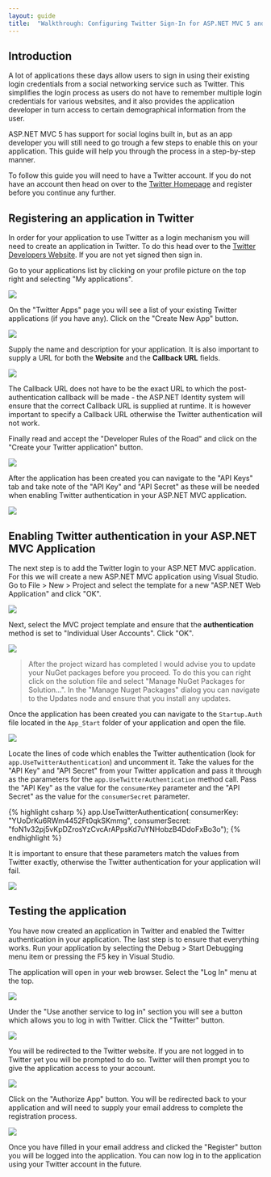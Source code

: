 ```yaml
---
layout: guide
title:  "Walkthrough: Configuring Twitter Sign-In for ASP.NET MVC 5 and Visual Studio 2013"
---
```


## Introduction
A lot of applications these days allow users to sign in using their existing login credentials from a social networking service such as Twitter.  This simplifies the login process as users do not have to remember multiple login credentials for various websites, and it also provides the application developer in turn access to certain demographical information from the user.

ASP.NET MVC 5 has support for social logins built in, but as an app developer you will still need to go trough a few steps to enable this on your application.  This guide will help you through the process in a step-by-step manner.

To follow this guide you will need to have a Twitter account.  If you do not have an account then head on over to the [Twitter Homepage](http://www.twitter.com) and register before you continue any further.

## Registering an application in Twitter
In order for your application to use Twitter as a login mechanism you will need to create an application in Twitter.  To do this head over to the [Twitter Developers Website](https://dev.twitter.com/).  If you are not yet signed then sign in. 

Go to your applications list by clicking on your profile picture on the top right and selecting "My applications".

![](/images/guides/twitter/applications_menu.png)

On the "Twitter Apps" page you will see a list of your existing Twitter applications (if you have any).  Click on the "Create New App" button.

![](/images/guides/twitter/create_new_app_button.png)

Supply the name and description for your application.  It is also important to supply a URL for both the **Website** and the **Callback URL** fields.   

![](/images/guides/twitter/create_application_1.png)

The Callback URL does not have to be the exact URL to which the post-authentication callback will be made - the ASP.NET Identity system will ensure that the correct Callback URL is supplied at runtime.  It is however important to specify a Callback URL otherwise the Twitter authentication will not work.

Finally read and accept the "Developer Rules of the Road" and click on the "Create your Twitter application" button.

![](/images/guides/twitter/create_application_2.png)

After the application has been created you can navigate to the "API Keys" tab and take note of the "API Key" and "API Secret" as these will be needed when enabling Twitter authentication in your ASP.NET MVC application.

![](/images/guides/twitter/twitter_app_keys_page.png)

## Enabling Twitter authentication in your ASP.NET MVC Application
The next step is to add the Twitter login to your ASP.NET MVC application.  For this we will create a new ASP.NET MVC application using Visual Studio. Go to File > New > Project and select the template for a new "ASP.NET Web Application" and click "OK".

![](/images/guides/twitter/new_project.png)

Next, select the MVC project template and ensure that the **authentication** method is set to "Individual User Accounts".  Click "OK".

![](/images/guides/twitter/new_project_mvc.png)

> After the project wizard has completed I would advise you to update your NuGet packages before you proceed.  To do this you can right click on the solution file and select "Manage NuGet Packages for Solution...".  In the "Manage Nuget Packages" dialog you can navigate to the Updates node and ensure that you install any updates.

Once the application has been created you can navigate to the `Startup.Auth` file located in the `App_Start` folder of your application and open the file.

![](/images/guides/twitter/navigate_startup_auth.png)

Locate the lines of code which enables the Twitter authentication (look for `app.UseTwitterAuthentication`) and uncomment it.  Take the values for the "API Key" and "API Secret" from your Twitter application and pass it through as the parameters for the `app.UseTwitterAuthentication` method call.  Pass the "API Key" as the value for the `consumerKey` parameter and the "API Secret" as the value for the `consumerSecret` parameter.

{% highlight csharp %}
app.UseTwitterAuthentication(
    consumerKey: "YUoDrKu6RWm4452Ft0qkSKmmg",
    consumerSecret: "foN1v32pj5vKpDZrosYzCvcArAPpsKd7uYNHobzB4DdoFxBo3o");
{% endhighlight %}

It is important to ensure that these parameters match the values from Twitter exactly, otherwise the Twitter authentication for your application will fail.

![](/images/guides/twitter/keys_matchup.png)

## Testing the application
You have now created an application in Twitter and enabled the Twitter authentication in your application.  The last step is to ensure that everything works.  Run your application by selecting the Debug > Start Debugging menu item or pressing the F5 key in Visual Studio.

The application will open in your web browser.  Select the "Log In" menu at the top.

![](/images/guides/twitter/application_start_screen.png)

Under the "Use another service to log in" section you will see a button which allows you to log in with Twitter.  Click the "Twitter" button.

![](/images/guides/twitter/application_login_screen.png)

You will be redirected to the Twitter website.  If you are not logged in to Twitter yet you will be prompted to do so.  Twitter will then prompt you to give the application access to your account.

![](/images/guides/twitter/twitter_auth_screen.png)

Click on the "Authorize App" button. You will be redirected back to your application and will need to supply your email address to complete the registration process.

![](/images/guides/twitter/complete_registration.png)

Once you have filled in your email address and clicked the "Register" button you will be logged into the application.  You can now log in to the application using your Twitter account in the future.

